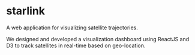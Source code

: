 # starlink
A web application for visualizing satellite trajectories.

We designed and developed a visualization dashboard using ReactJS and D3 to track satellites in real-time based on geo-location.

